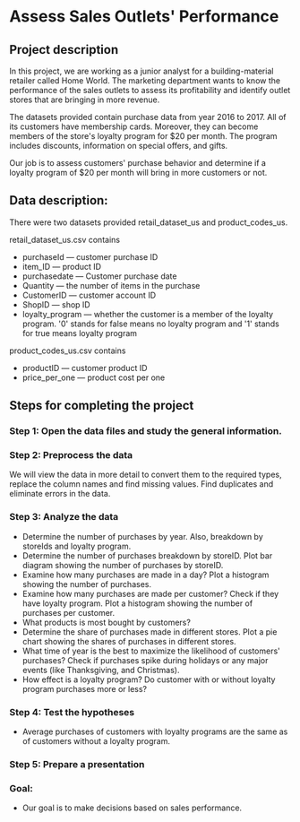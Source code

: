 # Assess Sales Outlets' Performance
## Project description
In this project, we are working as a junior analyst for a building-material retailer called Home World. The marketing department wants to know the performance of the sales outlets to assess its profitability and identify outlet stores that are bringing in more revenue.

The datasets provided contain purchase data from year 2016 to 2017. All of its customers have membership cards. Moreover, they can become members of the store's loyalty program for $20 per month. The program includes discounts, information on special offers, and gifts.

Our job is to assess customers' purchase behavior and determine if a loyalty program of $20 per month will bring in more customers or not.

## Data description:
There were two datasets provided retail_dataset_us and product_codes_us.

retail_dataset_us.csv contains
 - purchaseId — customer purchase ID
 - item_ID — product ID
 - purchasedate — Customer purchase date
 - Quantity — the number of items in the purchase
 - CustomerID — customer account ID
 - ShopID — shop ID
 - loyalty_program — whether the customer is a member of the loyalty program. '0' stands for false means no loyalty program and '1' stands for true means loyalty program

product_codes_us.csv contains
 - productID — customer product ID
 - price_per_one — product cost per one
 

## Steps for completing the project
### Step 1: Open the data files and study the general information.

### Step 2: Preprocess the data

We will view the data in more detail to convert them to the required types, replace the column names and find missing values. Find duplicates and eliminate errors in the data.
### Step 3: Analyze the data

 - Determine the number of purchases by year. Also, breakdown by storeIds and loyalty program.
 - Determine the number of purchases breakdown by storeID. Plot bar diagram showing the number of purchases by storeID.
 - Examine how many purchases are made in a day? Plot a histogram showing the number of purchases.
 - Examine how many purchases are made per customer? Check if they have loyalty program. Plot a histogram showing the number of purchases per customer.
 - What products is most bought by customers?
 - Determine the share of purchases made in different stores. Plot a pie chart showing the shares of purchases in different stores.
 - What time of year is the best to maximize the likelihood of customers' purchases? Check if purchases spike during holidays or any major events (like Thanksgiving, and Christmas).
 - How effect is a loyalty program? Do customer with or without loyalty program purchases more or less?
 

### Step 4: Test the hypotheses
 - Average purchases of customers with loyalty programs are the same as of customers without a loyalty program.


### Step 5: Prepare a presentation

### Goal:
- Our goal is to make decisions based on sales performance.  




















